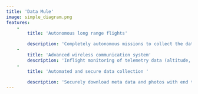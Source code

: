 ```yaml
---
title: 'Data Mule'
image: simple_diagram.png
features:
    -
        title: 'Autonomous long range flights'

        description: 'Completely autonomous missions to collect the data, including flight, take-off and landing , with a flying time of up to 45 minutes'
    -
        title: 'Advanced wireless communication system'
        description: 'Inflight monitoring of telemetry data (altitude, speed, battery voltage, etc.), operator flight termination control, lost-link recall capability if communication is lost, GPS redundancy, and cross airframes compatibility'
    -
        title: 'Automated and secure data collection '

        description: 'Securely download meta data and photos with end to end encryption from access points in less than a few minutes while the UAS circles overhead'
---
```

